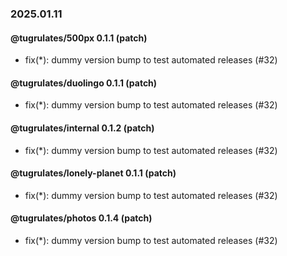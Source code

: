 ### 2025.01.11

#### @tugrulates/500px 0.1.1 (patch)

- fix(*): dummy version bump to test automated releases (#32)

#### @tugrulates/duolingo 0.1.1 (patch)

- fix(*): dummy version bump to test automated releases (#32)

#### @tugrulates/internal 0.1.2 (patch)

- fix(*): dummy version bump to test automated releases (#32)

#### @tugrulates/lonely-planet 0.1.1 (patch)

- fix(*): dummy version bump to test automated releases (#32)

#### @tugrulates/photos 0.1.4 (patch)

- fix(*): dummy version bump to test automated releases (#32)
